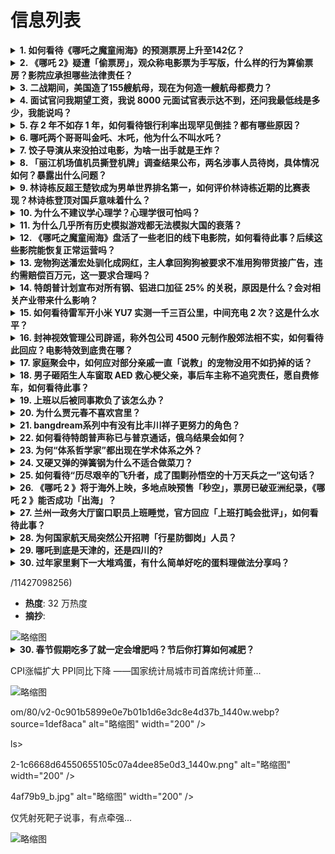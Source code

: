 # 信息列表

<details>
<summary><b>1. 如何看待《哪吒之魔童闹海》的预测票房上升至142亿？</b></summary>

- **地址**: [传送门](https://www.zhihu.com/question/11848486207)
- **热度**: 489 万热度
- **摘抄**: 猫眼预测又一次调高至142.57亿，古天乐说内地最近的票房“癫“了，究竟是猫眼“...

<img src="https://pic4.zhimg.com/50/v2-e175abf200c56478675297d9ed102b5f_b.jpg" alt="略缩图" width="200" />
</details>

<details>
<summary><b>2. 《哪吒 2》疑遭「偷票房」，观众称电影票为手写版，什么样的行为算偷票房？影院应承担哪些法律责任？</b></summary>

- **地址**: [传送门](https://www.zhihu.com/question/11837808901)
- **热度**: 247 万热度
- **摘抄**: 光线传媒一工作人员回应称，“应该没有这么多票房损失，因为我们之前也发过一份《关于...

<img src="https://pic1.zhimg.com/80/v2-97238d19bdc326812f98e63bfe5771a3_1440w.webp?source=1def8aca" alt="略缩图" width="200" />
</details>

<details>
<summary><b>3. 二战期间，美国造了155艘航母，现在为何造一艘航母都费力？</b></summary>

- **地址**: [传送门](https://www.zhihu.com/question/655452316)
- **热度**: 195 万热度
- **摘抄**: 

<img src="https://pic2.zhimg.com/50/v2-f9a6a71e6bec9c02c1314b2e21fd2b3b_b.jpg" alt="略缩图" width="200" />
</details>

<details>
<summary><b>4. 面试官问我期望工资，我说 8000 元面试官表示达不到，还问我最低线是多少，我能说吗？</b></summary>

- **地址**: [传送门](https://www.zhihu.com/question/10315664948)
- **热度**: 137 万热度
- **摘抄**: 一开始期望工资说的是8000元，后来面试官说这个岗位统一是6000元，问我能不能...

<img src="https://pica.zhimg.com/80/v2-6341a8d14aec1732c0b0edb95ec9721b_1440w.webp?source=1def8aca" alt="略缩图" width="200" />
</details>

<details>
<summary><b>5. 存 2 年不如存 1 年，如何看待银行利率出现罕见倒挂？都有哪些原因？</b></summary>

- **地址**: [传送门](https://www.zhihu.com/question/11787078887)
- **热度**: 127 万热度
- **摘抄**: 来到银行存钱，却发现存两年不如存一年划算。近期在山西工作的李先生就遇到了这一尴尬...

<img src="https://picx.zhimg.com/50/v2-707a8d5089908149700d92e5d1c5e0c1_b.jpg" alt="略缩图" width="200" />
</details>

<details>
<summary><b>6. 哪吒两个哥哥叫金吒、木吒，他为什么不叫水吒？</b></summary>

- **地址**: [传送门](https://www.zhihu.com/question/11717813322)
- **热度**: 125 万热度
- **摘抄**: 金木水火土，按顺序该轮到水了不是吗？

<img src="./img/1.jpg" alt="略缩图" width="200" />
</details>

<details>
<summary><b>7. 饺子导演从来没拍过电影，为啥一出手就是王炸？</b></summary>

- **地址**: [传送门](https://www.zhihu.com/question/11280054840)
- **热度**: 100 万热度
- **摘抄**: 哪吒的导演饺子是学医的，没有任何电影从业经验，哪吒之前也就出了两部短片，为何一出...

<img src="./img/1.jpg" alt="略缩图" width="200" />
</details>

<details>
<summary><b>8. 「丽江机场值机员撕登机牌」调查结果公布，两名涉事人员待岗，具体情况如何？暴露出什么问题？</b></summary>

- **地址**: [传送门](https://www.zhihu.com/question/11770331780)
- **热度**: 88 万热度
- **摘抄**: 针对“丽江机场工作人员撕乘客登机牌”一事，2月10日下午，澎湃新闻从云南机场集团...

<img src="https://pic2.zhimg.com/v2-1ce716ae73ea5f646b0fd446358aaa9d_1440w.jpg" alt="略缩图" width="200" />
</details>

<details>
<summary><b>9. 林诗栋反超王楚钦成为男单世界排名第一，如何评价林诗栋近期的比赛表现？林诗栋登顶对国乒意味着什么？</b></summary>

- **地址**: [传送门](https://www.zhihu.com/question/11789513595)
- **热度**: 70 万热度
- **摘抄**: 2月9日，WTT新加坡大满贯赛落下帷幕。在最后一场男单决赛中，林诗栋4比2战胜梁...

<img src="https://picx.zhimg.com/80/v2-24f4e60936a9c73e85f91ac64d47be60_1440w.webp?source=1def8aca" alt="略缩图" width="200" />
</details>

<details>
<summary><b>10. 为什么不建议学心理学？心理学很可怕吗？</b></summary>

- **地址**: [传送门](https://www.zhihu.com/question/659112375)
- **热度**: 67 万热度
- **摘抄**: 

<img src="./img/1.jpg" alt="略缩图" width="200" />
</details>

<details>
<summary><b>11. 为什么几乎所有历史模拟游戏都无法模拟大国的衰落？</b></summary>

- **地址**: [传送门](https://www.zhihu.com/question/8906701443)
- **热度**: 59 万热度
- **摘抄**: 比如文明，欧陆，十字军，维多利亚，全面战争等等，国家的发展几乎都是滚雪球式的，强...

<img src="https://pica.zhimg.com/80/v2-215eda329a4e6397ef6a553b55ffbede_1440w.webp" alt="略缩图" width="200" />
</details>

<details>
<summary><b>12. 《哪吒之魔童闹海》盘活了一些老旧的线下电影院，如何看待此事？后续这些影院能恢复正常运营吗？</b></summary>

- **地址**: [传送门](https://www.zhihu.com/question/11267639600)
- **热度**: 59 万热度
- **摘抄**: 网传有部分地区为了放映《哪吒之魔童闹海》，启用了老旧影院、剧场，有一些商场里快倒...

<img src="https://pic2.zhimg.com/50/v2-d1c022602e3da987afb3fe6e5ebcf6c7_b.jpg" alt="略缩图" width="200" />
</details>

<details>
<summary><b>13. 宠物狗送潘宏处驯化成网红，主人拿回狗狗被要求不准用狗带货接广告，违约需赔偿百万元，这一要求合理吗？</b></summary>

- **地址**: [传送门](https://www.zhihu.com/question/11793286827)
- **热度**: 58 万热度
- **摘抄**: 2月8日，河北的宠物主鲍女士反映，她家的阿拉斯加犬“神舟”因为咬伤主人，被送往训...

<img src="https://pica.zhimg.com/80/v2-24de0177d82161c4460bba6e1ddf2210_1440w.png" alt="略缩图" width="200" />
</details>

<details>
<summary><b>14. 特朗普计划宣布对所有钢、铝进口加征 25% 的关税，原因是什么？会对相关产业带来什么影响？</b></summary>

- **地址**: [传送门](https://www.zhihu.com/question/11785781178)
- **热度**: 56 万热度
- **摘抄**: 当地时间2月9日，美国总统特朗普表示，他将于10日宣布对所有钢、铝进口加征25%...

<img src="https://picx.zhimg.com/80/v2-ea6e3424c1a78cece8f478e8a9257f08_1440w.webp?source=1def8aca" alt="略缩图" width="200" />
</details>

<details>
<summary><b>15. 如何看待雷军开小米 YU7 实测一千三百公里，中间充电 2 次？这是什么水平？</b></summary>

- **地址**: [传送门](https://www.zhihu.com/question/11703106972)
- **热度**: 55 万热度
- **摘抄**: 小米创办人、董事长兼CEO雷军2月8日晚间21:29发文透露，今天是小米YU7冬...

<img src="https://picx.zhimg.com/80/v2-c6036af656c1cd9dd036f670c999a7cc_1440w.png" alt="略缩图" width="200" />
</details>

<details>
<summary><b>16. 封神视效管理公司辟谣，称外包公司 4500 元制作殷郊法相不实，如何看待此回应？电影特效到底贵在哪？</b></summary>

- **地址**: [传送门](https://www.zhihu.com/question/11741677466)
- **热度**: 54 万热度
- **摘抄**: 《封神第二部：战火西岐》后期视效管理公司@魅思映像发布声明，对涉及殷郊法相等视效...

<img src="https://picx.zhimg.com/80/v2-2de728fa77029943f099bbbfe4d5a85c_1440w.webp?source=1def8aca" alt="略缩图" width="200" />
</details>

<details>
<summary><b>17. 家庭聚会中，如何应对部分亲戚一直「说教」的宠物没用不如扔掉的话？</b></summary>

- **地址**: [传送门](https://www.zhihu.com/question/10108944097)
- **热度**: 48 万热度
- **摘抄**: 

<img src="./img/1.jpg" alt="略缩图" width="200" />
</details>

<details>
<summary><b>18. 男子砸陌生人车窗取 AED 救心梗父亲，事后车主称不追究责任，愿自费修车，如何看待此事？</b></summary>

- **地址**: [传送门](https://www.zhihu.com/question/11716121271)
- **热度**: 48 万热度
- **摘抄**: 2月8日消息，据媒体报道，近日，叶先生发现自己车的车窗被砸，车内的AED不见了，...

<img src="https://pic2.zhimg.com/50/v2-97dd13407acf820d4cb2cae8227ddf65_b.jpg" alt="略缩图" width="200" />
</details>

<details>
<summary><b>19. 上班以后被同事欺负了该怎么办？</b></summary>

- **地址**: [传送门](https://www.zhihu.com/question/552559325)
- **热度**: 48 万热度
- **摘抄**: 

<img src="https://pica.zhimg.com/80/v2-448bb02c4f69cd51ab44ab879b7a76d5_1440w.webp?source=1940ef5c" alt="略缩图" width="200" />
</details>

<details>
<summary><b>20. 为什么贾元春不喜欢宫里？</b></summary>

- **地址**: [传送门](https://www.zhihu.com/question/11456555482)
- **热度**: 47 万热度
- **摘抄**: 

<img src="./img/1.jpg" alt="略缩图" width="200" />
</details>

<details>
<summary><b>21. bangdream系列中有没有比丰川祥子更努力的角色？</b></summary>

- **地址**: [传送门](https://www.zhihu.com/question/11260711420)
- **热度**: 45 万热度
- **摘抄**: 

<img src="./img/1.jpg" alt="略缩图" width="200" />
</details>

<details>
<summary><b>22. 如何看待特朗普声称已与普京通话，俄乌结果会如何？</b></summary>

- **地址**: [传送门](https://www.zhihu.com/question/11716670130)
- **热度**: 45 万热度
- **摘抄**: 环球网援引美国《纽约邮报》当地时间8日报道，美国总统特朗普周五（7日）在接受该媒...

<img src="https://pic2.zhimg.com/50/v2-90c89bfc63b3b3bb4f52da370c325c03_b.jpg" alt="略缩图" width="200" />
</details>

<details>
<summary><b>23. 为何“体系哲学家”都出现在学术体系之外？</b></summary>

- **地址**: [传送门](https://www.zhihu.com/question/11675800446)
- **热度**: 45 万热度
- **摘抄**: 首先我们区分“哲学家”和“哲学研究者”这两个概念，哲学家是指提出了独特的具有逻辑...

<img src="./img/1.jpg" alt="略缩图" width="200" />
</details>

<details>
<summary><b>24. 又硬又弹的弹簧钢为什么不适合做菜刀？</b></summary>

- **地址**: [传送门](https://www.zhihu.com/question/565690500)
- **热度**: 44 万热度
- **摘抄**: 

<img src="./img/1.jpg" alt="略缩图" width="200" />
</details>

<details>
<summary><b>25. 如何看待“历尽艰辛的飞升者，成了围剿孙悟空的十万天兵之一”这句话？</b></summary>

- **地址**: [传送门](https://www.zhihu.com/question/661862920)
- **热度**: 40 万热度
- **摘抄**: 

<img src="https://picx.zhimg.com/80/v2-025068936f35e78b65e0bed495b00773_1440w.jpg" alt="略缩图" width="200" />
</details>

<details>
<summary><b>26. 《哪吒 2 》将于海外上映，多地点映预售「秒空」，票房已破亚洲纪录，《哪吒 2 》能否成功「出海」？</b></summary>

- **地址**: [传送门](https://www.zhihu.com/question/11604467465)
- **热度**: 40 万热度
- **摘抄**: 随着登顶中国影史票房冠军宝座，《哪吒之魔童闹海》（以下简称《哪吒2》）正成为全球...

<img src="https://pic1.zhimg.com/v2-67339584060d6fc33b02836fd6b7ae70_1440w.jpg" alt="略缩图" width="200" />
</details>

<details>
<summary><b>27. 兰州一政务大厅窗口职员上班睡觉，官方回应「上班打盹会批评」，如何看待此事？</b></summary>

- **地址**: [传送门](https://www.zhihu.com/question/11703533770)
- **热度**: 36 万热度
- **摘抄**: 2月6日，甘肃兰州市民现场实拍反映兰州市七里河区政务服务中心，一男一女两名工作人...

<img src="https://pic1.zhimg.com/80/v2-5a5225f2b7de0adf7567eacc8b699984_1440w.webp?source=1def8aca" alt="略缩图" width="200" />
</details>

<details>
<summary><b>28. 为何国家航天局突然公开招聘「行星防御岗」人员？</b></summary>

- **地址**: [传送门](https://www.zhihu.com/question/11515684711)
- **热度**: 34 万热度
- **摘抄**: 中国的航天：（国家国防科技工业局新闻宣传中心）招新啦！

<img src="https://picx.zhimg.com/50/v2-cec95fc718b5a17e0a31a567998a0115_b.jpg" alt="略缩图" width="200" />
</details>

<details>
<summary><b>29. 哪吒到底是天津的，还是四川的?</b></summary>

- **地址**: [传送门](https://www.zhihu.com/question/11625810290)
- **热度**: 29 万热度
- **摘抄**: 看完哪吒二，被里面的天津话逗笑了。饺子选配音选得真好。地道的天津话，所以哪吒是天...

<img src="https://picx.zhimg.com/80/v2-9d56a91169c0a21065ee2d6f3e346a09_1440w.webp?source=1def8aca" alt="略缩图" width="200" />
</details>

<details>
<summary><b>30. 过年家里剩下一大堆鸡蛋，有什么简单好吃的蛋料理做法分享吗？</b></summary>

- **地址**: [传送门](https://www.zhihu.com/question/11125230528)
- **热度**: 27 万热度
- **摘抄**: 家里剩了四箱，加上家里的，快300个鸡蛋了。

<img src="https://pic2.zhimg.com/50/v2-e777ff1598e92a2e29971f36475f8dbb_b.jpg" alt="略缩图" width="200" />
</details>

/11427098256)
- **热度**: 32 万热度
- **摘抄**: 

<img src="https://picx.zhimg.com/80/v2-48b890a39733ad40ad7df03ddefdaac6_1440w.webp?source=1def8aca" alt="略缩图" width="200" />
</details>

<details>
<summary><b>30. 春节假期吃多了就一定会增肥吗？节后你打算如何减肥？</b></summary>

- **地址**: [传送门](https://www.zhihu.com/question/11133012520)
- **热度**: 32 万热度
- **摘抄**: 

<img src="https://pica.zhimg.com/80/v2-a0174426b4743298f2430349b58d2a92_1440w.webp?source=1def8aca" alt="略缩图" width="200" />
</details>

CPI涨幅扩大 PPI同比下降 ——国家统计局城市司首席统计师董...

<img src="https://pica.zhimg.com/70/v2-b7ced3d43619274e84cc994966aa8d5b_1440w.avis?source=172ae18b&biz_tag=Post" alt="略缩图" width="200" />
</details>

om/80/v2-0c901b5899e0e7b01b1d6e3dc8e4d37b_1440w.webp?source=1def8aca" alt="略缩图" width="200" />
</details>

ls>

2-1c6668d64550655105c07a4dee85e0d3_1440w.png" alt="略缩图" width="200" />
</details>

4af79b9_b.jpg" alt="略缩图" width="200" />
</details>

仅凭射死靶子说事，有点牵强...

<img src="https://picx.zhimg.com/80/v2-426b6e936a89c69768d484dcabb41c66_1440w.png" alt="略缩图" width="200" />
</details>

